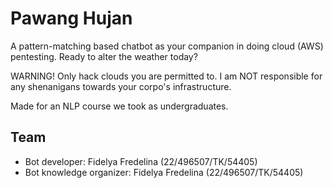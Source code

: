 # Pawang Hujan

A pattern-matching based chatbot as your companion in doing cloud (AWS) pentesting. Ready to alter the weather today? 

WARNING!
Only hack clouds you are permitted to. I am NOT responsible for any shenanigans towards your corpo's infrastructure.

Made for an NLP course we took as undergraduates.

## Team

- Bot developer: Fidelya Fredelina (22/496507/TK/54405)
- Bot knowledge organizer: Fidelya Fredelina (22/496507/TK/54405)